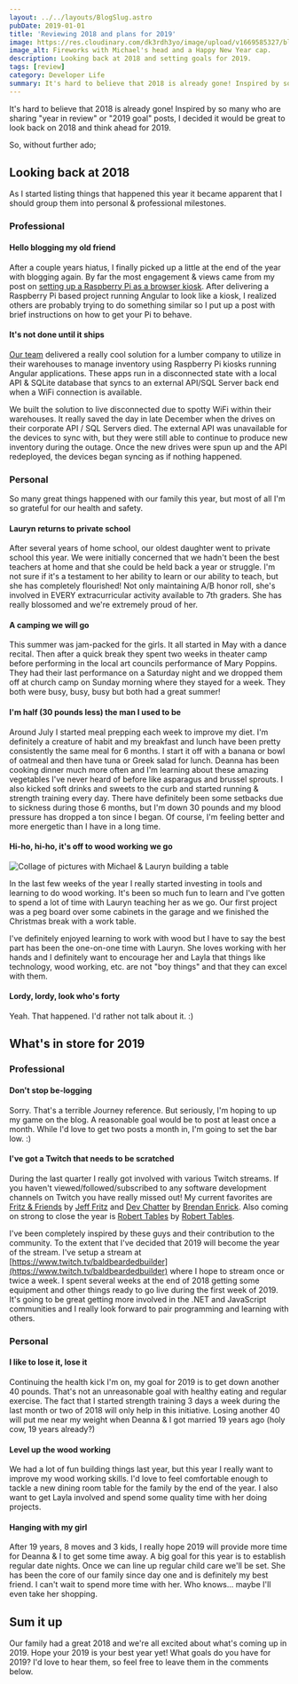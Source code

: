 ```yaml
---
layout: ../../layouts/BlogSlug.astro
pubDate: 2019-01-01
title: 'Reviewing 2018 and plans for 2019'
image: https://res.cloudinary.com/dk3rdh3yo/image/upload/v1669585327/blog/2018-year-in-review/50575938-07184a80-0dcd-11e9-998f-59865d568263_cckgjo_x6ghr8.jpg
image_alt: Fireworks with Michael's head and a Happy New Year cap.
description: Looking back at 2018 and setting goals for 2019.
tags: [review]
category: Developer Life
summary: It's hard to believe that 2018 is already gone! Inspired by so many who are sharing "year in review" or "2019 goal" posts, I decided it would be great to look back on 2018 and think ahead for 2019.
---
```


It's hard to believe that 2018 is already gone! Inspired by so many who are sharing "year in review" or "2019 goal" posts, I decided it would be great to look back on 2018 and think ahead for 2019.

<!--more-->

So, without further ado;

## Looking back at 2018

As I started listing things that happened this year it became apparent that I should group them into personal &amp; professional milestones.

### Professional

#### Hello blogging my old friend

After a couple years hiatus, I finally picked up a little at the end of the year with blogging again. By far the most engagement &amp; views came from my post on [setting up a Raspberry Pi as a browser kiosk](https://michaeljolley.com/posts/setting-up-raspberry-pi-for-kiosk-mode). After delivering a Raspberry Pi based project running Angular to look like a kiosk, I realized others are probably trying to do something similar so I put up a post with brief instructions on how to get your Pi to behave.

#### It's not done until it ships

[Our team](http://advsysunlimited.com) delivered a really cool solution for a lumber company to utilize in their warehouses to manage inventory using Raspberry Pi kiosks running Angular applications. These apps run in a disconnected state with a local API &amp; SQLite database that syncs to an external API/SQL Server back end when a WiFi connection is available.

We built the solution to live disconnected due to spotty WiFi within their warehouses. It really saved the day in late December when the drives on their corporate API / SQL Servers died. The external API was unavailable for the devices to sync with, but they were still able to continue to produce new inventory during the outage. Once the new drives were spun up and the API redeployed, the devices began syncing as if nothing happened.

### Personal

So many great things happened with our family this year, but most of all I'm so grateful for our health and safety.

#### Lauryn returns to private school

After several years of home school, our oldest daughter went to private school this year. We were initially concerned that we hadn't been the best teachers at home and that she could be held back a year or struggle. I'm not sure if it's a testament to her ability to learn or our ability to teach, but she has completely flourished! Not only maintaining A/B honor roll, she's involved in EVERY extracurricular activity available to 7th graders. She has really blossomed and we're extremely proud of her.

#### A camping we will go

This summer was jam-packed for the girls. It all started in May with a dance recital. Then after a quick break they spent two weeks in theater camp before performing in the local art councils performance of Mary Poppins. They had their last performance on a Saturday night and we dropped them off at church camp on Sunday morning where they stayed for a week. They both were busy, busy, busy but both had a great summer!

#### I'm half (30 pounds less) the man I used to be

Around July I started meal prepping each week to improve my diet. I'm definitely a creature of habit and my breakfast and lunch have been pretty consistently the same meal for 6 months. I start it off with a banana or bowl of oatmeal and then have tuna or Greek salad for lunch. Deanna has been cooking dinner much more often and I'm learning about these amazing vegetables I've never heard of before like asparagus and brussel sprouts. I also kicked soft drinks and sweets to the curb and started running &amp; strength training every day. There have definitely been some setbacks due to sickness during those 6 months, but I'm down 30 pounds and my blood pressure has dropped a ton since I began. Of course, I'm feeling better and more energetic than I have in a long time.

#### Hi-ho, hi-ho, it's off to wood working we go

![Collage of pictures with Michael & Lauryn building a table](https://res.cloudinary.com/dk3rdh3yo/image/upload/v1650137024/blog/2018-year-in-review/50576549-b1966a80-0dd9-11e9-9cdc-e75f4542dfab_xjeqta.jpg)

In the last few weeks of the year I really started investing in tools and learning to do wood working. It's been so much fun to learn and I've gotten to spend a lot of time with Lauryn teaching her as we go. Our first project was a peg board over some cabinets in the garage and we finished the Christmas break with a work table.

I've definitely enjoyed learning to work with wood but I have to say the best part has been the one-on-one time with Lauryn. She loves working with her hands and I definitely want to encourage her and Layla that things like technology, wood working, etc. are not "boy things" and that they can excel with them.

#### Lordy, lordy, look who's forty

Yeah. That happened. I'd rather not talk about it. :)

## What's in store for 2019

### Professional

#### Don't stop be-logging

Sorry. That's a terrible Journey reference. But seriously, I'm hoping to up my game on the blog. A reasonable goal would be to post at least once a month. While I'd love to get two posts a month in, I'm going to set the bar low. :)

#### I've got a Twitch that needs to be scratched

During the last quarter I really got involved with various Twitch streams. If you haven't viewed/followed/subscribed to any software development channels on Twitch you have really missed out! My current favorites are [Fritz &amp; Friends](https://www.twitch.tv/csharpfritz) by [Jeff Fritz](https://twitter.com/csharpfritz) and [Dev Chatter](https://www.twitch.tv/devchatter) by [Brendan Enrick](https://twitter.com/brendoneus). Also coming on strong to close the year is [Robert Tables](https://www.twitch.tv/roberttables) by [Robert Tables](https://twitter.com/drpoindexter).

I've been completely inspired by these guys and their contribution to the community. To the extent that I've decided that 2019 will become the year of the stream. I've setup a stream at [https://www.twitch.tv/baldbeardedbuilder](https://www.twitch.tv/baldbeardedbuilder) where I hope to stream once or twice a week. I spent several weeks at the end of 2018 getting some equipment and other things ready to go live during the first week of 2019. It's going to be great getting more involved in the .NET and JavaScript communities and I really look forward to pair programming and learning with others.

### Personal

#### I like to lose it, lose it

Continuing the health kick I'm on, my goal for 2019 is to get down another 40 pounds. That's not an unreasonable goal with healthy eating and regular exercise. The fact that I started strength training 3 days a week during the last month or two of 2018 will only help in this initiative. Losing another 40 will put me near my weight when Deanna &amp; I got married 19 years ago (holy cow, 19 years already?)

#### Level up the wood working

We had a lot of fun building things last year, but this year I really want to improve my wood working skills. I'd love to feel comfortable enough to tackle a new dining room table for the family by the end of the year. I also want to get Layla involved and spend some quality time with her doing projects.

#### Hanging with my girl

After 19 years, 8 moves and 3 kids, I really hope 2019 will provide more time for Deanna &amp; I to get some time away. A big goal for this year is to establish regular date nights. Once we can line up regular child care we'll be set. She has been the core of our family since day one and is definitely my best friend. I can't wait to spend more time with her. Who knows... maybe I'll even take her shopping.

## Sum it up

Our family had a great 2018 and we're all excited about what's coming up in 2019. Hope your 2019 is your best year yet! What goals do you have for 2019? I'd love to hear them, so feel free to leave them in the comments below.
